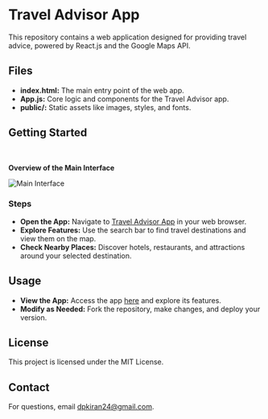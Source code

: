 <h1>Travel Advisor App</h1>
<p>This repository contains a web application designed for providing travel advice, powered by React.js and the Google Maps API.</p>

<h2>Files</h2>
<ul>
    <li><strong>index.html:</strong> The main entry point of the web app.</li>
    <li><strong>App.js:</strong> Core logic and components for the Travel Advisor app.</li>
    <li><strong>public/:</strong> Static assets like images, styles, and fonts.</li>
</ul>

<h2>Getting Started</h2>

<br>
<p><strong>Overview of the Main Interface</strong></p>
<div class="images">
    <img src="https://github.com/user-attachments/assets/c8175c7c-d364-4868-9bfd-e8c1c2280028" alt="Main Interface">
</div>

<h3>Steps</h3>
<ul>
    <li><strong>Open the App:</strong> Navigate to <a href="https://tr-ad.netlify.app/">Travel Advisor App</a> in your web browser.</li>
    <li><strong>Explore Features:</strong> Use the search bar to find travel destinations and view them on the map.</li>
    <li><strong>Check Nearby Places:</strong> Discover hotels, restaurants, and attractions around your selected destination.</li>
</ul>

<h2>Usage</h2>
<ul>
    <li><strong>View the App:</strong> Access the app <a href="YOUR_APP_LINK">here</a> and explore its features.</li>
    <li><strong>Modify as Needed:</strong> Fork the repository, make changes, and deploy your version.</li>
</ul>

<div class="license">
    <h2>License</h2>
    <p>This project is licensed under the MIT License.</p>
</div>

<div class="contact">
    <h2>Contact</h2>
    <p>For questions, email <a href="mailto:dpkiran24@gmail.com">dpkiran24@gmail.com</a>.</p>
</div>
